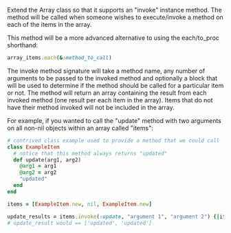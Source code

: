 Extend the Array class so that it supports an "invoke" instance method. The method will be called when someone wishes to execute/invoke a method on each of the items in the array.

This method will be a more advanced alternative to using the each/to_proc shorthand:

```ruby
array_items.each(&:method_to_call)
```

The invoke method signature will take a method name, any number of arguments to be passed to the invoked method and optionally a block that will be used to determine if the method should be called for a particular item or not. The method will return an array containing the result from each invoked method (one result per each item in the array). Items that do not have their method invoked will not be included in the array.

For example, if you wanted to call the "update" method with two arguments on all non-nil objects within an array called "items":

```ruby
# contrived class example used to provide a method that we could call
class ExampleItem
  # notice that this method always returns "updated"
  def update(arg1, arg2)
    @arg1 = arg1
    @arg2 = arg2
    "updated"
  end
end

items = [ExampleItem.new, nil, ExampleItem.new]

update_results = items.invoke(:update, "argument 1", "argument 2") {|item| item != nil}
# update_result would == ['updated', 'updated']
```